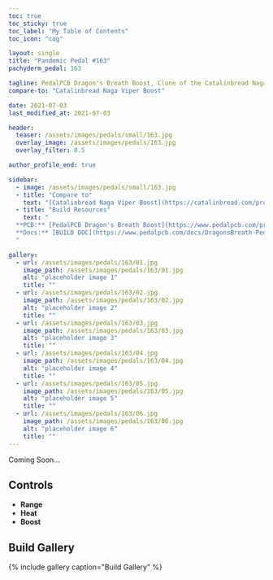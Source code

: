 ```yaml
---
toc: true
toc_sticky: true
toc_label: "My Table of Contents"
toc_icon: "cog"

layout: single
title: "Pandemic Pedal #163"
pachyderm_pedal: 163

tagline: PedalPCB Dragon's Breath Boost, Clone of the Catalinbread Naga Viper Boost<br>"" - 
compare-to: "Catalinbread Naga Viper Boost"

date: 2021-07-03
last_modified_at: 2021-07-03

header:
  teaser: /assets/images/pedals/small/163.jpg
  overlay_image: /assets/images/pedals/163.jpg
  overlay_filter: 0.5

author_profile_end: true

sidebar:
  - image: /assets/images/pedals/small/163.jpg
  - title: "Compare to"
    text: "[Catalinbread Naga Viper Boost](https://catalinbread.com/products/naga-viper)"
  - title: "Build Resources"
    text: "
  **PCB:** [PedalPCB Dragon's Breath Boost](https://www.pedalpcb.com/product/pcb402/)<br>
  **Docs:** [BUILD DOC](https://www.pedalpcb.com/docs/DragonsBreath-PedalPCB.pdf)
  "

gallery:
  - url: /assets/images/pedals/163/01.jpg
    image_path: /assets/images/pedals/163/01.jpg
    alt: "placeholder image 1"
    title: ""
  - url: /assets/images/pedals/163/02.jpg
    image_path: /assets/images/pedals/163/02.jpg
    alt: "placeholder image 2"
    title: ""
  - url: /assets/images/pedals/163/03.jpg
    image_path: /assets/images/pedals/163/03.jpg
    alt: "placeholder image 3"
    title: ""
  - url: /assets/images/pedals/163/04.jpg
    image_path: /assets/images/pedals/163/04.jpg
    alt: "placeholder image 4"
    title: ""
  - url: /assets/images/pedals/163/05.jpg
    image_path: /assets/images/pedals/163/05.jpg
    alt: "placeholder image 5"
    title: ""
  - url: /assets/images/pedals/163/06.jpg
    image_path: /assets/images/pedals/163/06.jpg
    alt: "placeholder image 6"
    title: ""
---
```




Coming Soon...

## Controls

* **Range**
* **Heat**
* **Boost**

## Build Gallery

{% include gallery caption="Build Gallery" %}
